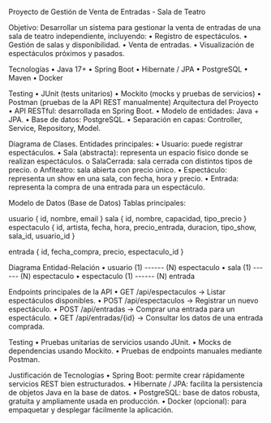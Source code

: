 Proyecto de Gestión de Venta de Entradas - Sala de Teatro

Objetivo:
  Desarrollar un sistema para gestionar la venta de entradas de una sala de teatro independiente, incluyendo:
    •	Registro de espectáculos.
    •	Gestión de salas y disponibilidad.
    •	Venta de entradas.
    •	Visualización de espectáculos próximos y pasados.
  
Tecnologías
  •	Java 17+
  •	Spring Boot
  •	Hibernate / JPA
  •	PostgreSQL
  •	Maven
  •	Docker 
  
Testing
  •	JUnit (tests unitarios)
  •	Mockito (mocks y pruebas de servicios)
  •	Postman (pruebas de la API REST manualmente)
  Arquitectura del Proyecto
  •	API RESTful: desarrollada en Spring Boot.
  •	Modelo de entidades: Java + JPA.
  •	Base de datos: PostgreSQL.
  •	Separación en capas: Controller, Service, Repository, Model.
  
Diagrama de Clases. Entidades principales:
  •	Usuario: puede registrar espectáculos.
  •	Sala (abstracta): representa un espacio físico donde se realizan espectáculos.
    o	SalaCerrada: sala cerrada con distintos tipos de precio.
    o	Anfiteatro: sala abierta con precio único.
  •	Espectáculo: representa un show en una sala, con fecha, hora y precio.
  •	Entrada: representa la compra de una entrada para un espectáculo.

Modelo de Datos (Base de Datos)
Tablas principales:

  usuario {
    id,
    nombre,
    email
  }
  sala {
    id,
    nombre,
    capacidad,
    tipo_precio
  }
  espectaculo {
    id,
    artista,
    fecha,
    hora,
    precio_entrada,
    duracion,
    tipo_show,
    sala_id,
    usuario_id
  }
  
  entrada {
    id,
    fecha_compra,
    precio,
    espectaculo_id
  }

Diagrama Entidad-Relación
  •	usuario (1) ------ (N) espectaculo
  •	sala (1) ------ (N) espectaculo
  •	espectaculo (1) ------ (N) entrada

Endpoints principales de la API
  •	GET /api/espectaculos → Listar espectáculos disponibles.
  •	POST /api/espectaculos → Registrar un nuevo espectáculo.
  •	POST /api/entradas → Comprar una entrada para un espectáculo.
  •	GET /api/entradas/{id} → Consultar los datos de una entrada comprada.

Testing
  •	Pruebas unitarias de servicios usando JUnit.
  •	Mocks de dependencias usando Mockito.
  •	Pruebas de endpoints manuales mediante Postman.

Justificación de Tecnologías
  •	Spring Boot: permite crear rápidamente servicios REST bien estructurados.
  •	Hibernate / JPA: facilita la persistencia de objetos Java en la base de datos.
  •	PostgreSQL: base de datos robusta, gratuita y ampliamente usada en producción.
  •	Docker (opcional): para empaquetar y desplegar fácilmente la aplicación.
